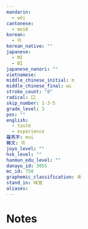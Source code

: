 ```yaml
---
mandarin:
  - wèi
cantonese:
  - mei6
korean:
  - 미
korean_native: ""
japanese:
  - MI
  - BI
japanese_nanori: ""
vietnamese:
middle_chinese_initial: m
middle_chinese_final: ʉi
stroke_count: "8"
radical: 口
skip_number: 1-3-5
grade_level: 3
pos: ""
english:
  - taste
  - experience
羅馬字: mui
韓文: 뮈
joyo_level: ""
hsk_level: ""
hanmun_edu_level: ""
danayo_id: 3055
mc_id: 758
graphemic_classification: 未
stand_in: 味覚
aliases:
---
```


# Notes

